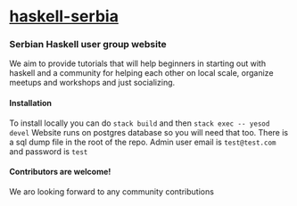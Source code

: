 # [haskell-serbia](http://haskell-serbia.com)


### Serbian Haskell user group website
We aim to provide  tutorials that will help beginners in starting out with haskell and a community for helping each other on local scale, organize meetups and workshops and just socializing.

#### Installation

To install locally you can do `stack build` and then `stack exec -- yesod devel`
Website runs on postgres database so you will need that too. There is a sql dump file in the root of the repo. Admin user email is `test@test.com` and password is `test`
#### Contributors are welcome!
We aro looking forward to any community contributions 
